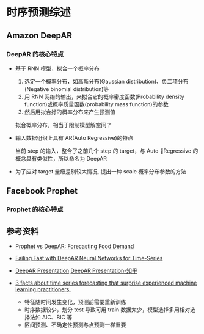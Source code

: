 # 时序预测综述

## Amazon DeepAR

### DeepAR 的核心特点

- 基于 RNN 模型，拟合一个概率分布

  1. 选定一个概率分布，如高斯分布(Gaussian distribution)、负二项分布(Negative binomial distribution)等
  2. 用 RNN 网络的输出，来拟合它的概率密度函数(Probability density function)或概率质量函数(probability mass function)的参数
  3. 然后用拟合好的概率分布来产生预测值

  拟合概率分布，相当于限制模型解空间？

- 输入数据组织上具有 AR(Auto Regressive)的特点

  当前 step 的输入，整合了之前几个 step 的 target，与 Auto Regressive 的概念具有类似性，所以命名为 DeepAR

- 为了应对 target 量级差别较大情况, 提出一种 scale 概率分布参数的方法

## Facebook Prophet

### Prophet 的核心特点

## 参考资料

- [Prophet vs DeepAR: Forecasting Food Demand](https://towardsdatascience.com/prophet-vs-deepar-forecasting-food-demand-2fdebfb8d282)
- [Failing Fast with DeepAR Neural Networks for Time-Series](https://medium.com/slalom-technology/failing-fast-with-deepar-neural-networks-for-time-series-ef442bf03567)
- [DeepAR Presentation](https://www.slideshare.net/CyrusMoazamiVahid/deep-ar-presentation)
  [DeepAR Presentation-知乎](https://zhuanlan.zhihu.com/p/61896500)

- [3 facts about time series forecasting that surprise experienced machine learning practitioners.](https://towardsdatascience.com/3-facts-about-time-series-forecasting-that-surprise-experienced-machine-learning-practitioners-69c18ee89387)

  - 特征随时间发生变化，预测前需要重新训练
  - 时序数据较少，划分 test 导致可用 train 数据太少，模型选择多用相对选择法如 AIC、BIC 等
  - 区间预测、不确定性预测与点预测一样重要
